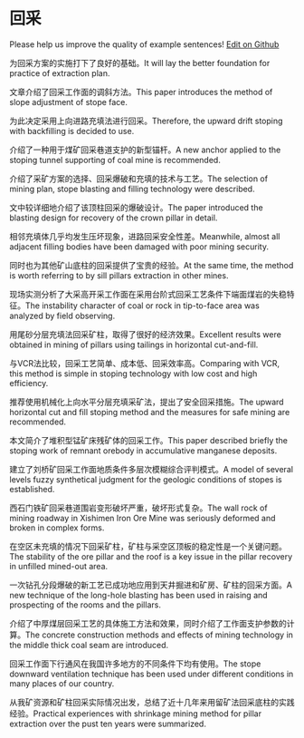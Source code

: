 # 回采

Please help us improve the quality of example sentences! [Edit on Github](https://github.com/jiyushe/jiyu-example-sentence-source/blob/main/chinese/huicai.md)

<p><span class="chinese">为回采方案的实施打下了良好的基础。</span><span class="english">It will lay the better foundation for practice of extraction plan.</span></p>

<p><span class="chinese">文章介绍了回采工作面的调斜方法。</span><span class="english">This paper introduces the method of slope adjustment of stope face.</span></p>

<p><span class="chinese">为此决定采用上向进路充填法进行回采。</span><span class="english">Therefore, the upward drift stoping with backfilling is decided to use.</span></p>

<p><span class="chinese">介绍了一种用于煤矿回采巷道支护的新型锚杆。</span><span class="english">A new anchor applied to the stoping tunnel supporting of coal mine is recommended.</span></p>

<p><span class="chinese">介绍了采矿方案的选择、回采爆破和充填的技术与工艺。</span><span class="english">The selection of mining plan, stope blasting and filling technology were described.</span></p>

<p><span class="chinese">文中较详细地介绍了该顶柱回采的爆破设计。</span><span class="english">The paper introduced the blasting design for recovery of the crown pillar in detail.</span></p>

<p><span class="chinese">相邻充填体几乎均发生压坏现象，进路回采安全性差。</span><span class="english">Meanwhile, almost all adjacent filling bodies have been damaged with poor mining security.</span></p>

<p><span class="chinese">同时也为其他矿山底柱的回采提供了宝贵的经验。</span><span class="english">At the same time, the method is worth referring to by sill pillars extraction in other mines.</span></p>

<p><span class="chinese">现场实测分析了大采高开采工作面在采用台阶式回采工艺条件下端面煤岩的失稳特征。</span><span class="english">The instability character of coal or rock in tip-to-face area was analyzed by field observing.</span></p>

<p><span class="chinese">用尾砂分层充填法回采矿柱，取得了很好的经济效果。</span><span class="english">Excellent results were obtained in mining of pillars using tailings in horizontal cut-and-fill.</span></p>

<p><span class="chinese">与VCR法比较，回采工艺简单、成本低、回采效率高。</span><span class="english">Comparing with VCR, this method is simple in stoping technology with low cost and high efficiency.</span></p>

<p><span class="chinese">推荐使用机械化上向水平分层充填采矿法，提出了安全回采措施。</span><span class="english">The upward horizontal cut and fill stoping method and the measures for safe mining are recommended.</span></p>

<p><span class="chinese">本文简介了堆积型锰矿床残矿体的回采工作。</span><span class="english">This paper described briefly the stoping work of remnant orebody in accumulative manganese deposits.</span></p>

<p><span class="chinese">建立了刘桥矿回采工作面地质条件多层次模糊综合评判模式。</span><span class="english">A model of several levels fuzzy synthetical judgment for the geologic conditions of stopes is established.</span></p>

<p><span class="chinese">西石门铁矿回采巷道围岩变形破坏严重，破坏形式复杂。</span><span class="english">The wall rock of mining roadway in Xishimen Iron Ore Mine was seriously deformed and broken in complex forms.</span></p>

<p><span class="chinese">在空区未充填的情况下回采矿柱，矿柱与采空区顶板的稳定性是一个关键问题。</span><span class="english">The stability of the ore pillar and the roof is a key issue in the pillar recovery in unfilled mined-out area.</span></p>

<p><span class="chinese">一次钻孔分段爆破的新工艺已成功地应用到天井掘进和矿房、矿柱的回采方面。</span><span class="english">A new technique of the long-hole blasting has been used in raising and prospecting of the rooms and the pillars.</span></p>

<p><span class="chinese">介绍了中厚煤层回采工艺的具体施工方法和效果，同时介绍了工作面支护参数的计算。</span><span class="english">The concrete construction methods and effects of mining technology in the middle thick coal seam are introduced.</span></p>

<p><span class="chinese">回采工作面下行通风在我国许多地方的不同条件下均有使用。</span><span class="english">The stope downward ventilation technique has been used under different conditions in many places of our country.</span></p>

<p><span class="chinese">从我矿资源和矿柱回采实际情况出发，总结了近十几年来用留矿法回采底柱的实践经验。</span><span class="english">Practical experiences with shrinkage mining method for pillar extraction over the pust ten years were summarized.</span></p>

